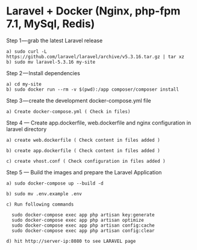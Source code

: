 # Laravel + Docker (Nginx, php-fpm 7.1, MySql, Redis)

Step 1 — grab the latest Laravel release

    a) sudo curl -L https://github.com/laravel/laravel/archive/v5.3.16.tar.gz | tar xz
    b) sudo mv laravel-5.3.16 my-site

Step 2 — Install dependencies

    a) cd my-site
    b) sudo docker run --rm -v $(pwd):/app composer/composer install

Step 3 — create the development docker-compose.yml file

    a) Create docker-compose.yml ( Check in files)
  
Step 4 — Create app.dockerfile, web.dockerfile and nginx configuration in laravel directory 
  
    a) create web.dockerfile ( Check content in files added )
  
    b) create app.dockerfile ( Check content in files added )
  
    c) create vhost.conf ( Check configuration in files added )
 
Step 5 — Build the images and prepare the Laravel Application
   
    a) sudo docker-compose up --build -d

    b) sudo mv .env.example .env
   
    c) Run following commands

      sudo docker-compose exec app php artisan key:generate
      sudo docker-compose exec app php artisan optimize
      sudo docker-compose exec app php artisan config:cache
      sudo docker-compose exec app php artisan config:clear
   
    d) hit http://server-ip:8080 to see LARAVEL page
